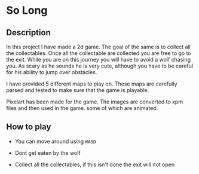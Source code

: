 # So Long

## Description

In this project I have made a 2d game. The goal of the same is to collect all the collectables. Once all the collectable are collected you are free to go to the exit. While you are on this journey you will have to avoid a wolf chasing you. As scary as he sounds he is very cute, although you have to be careful for his ability to jump over obstacles.

I have provided 5 different maps to play on. These maps are carefully parsed and tested to make sure that the game is playable.

Pixelart has been made for the game. The images are converted to xpm files and then used in the game. some of which are animated.

## How to play

- You can move around using `WASD`

- Dont get eaten by the wolf

- Collect all the collectables, if this isn't done the exit will not open

